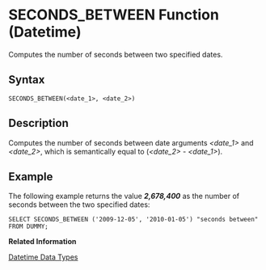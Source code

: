 <!-- loio20e73218751910148528de57be340475 -->

# SECONDS\_BETWEEN Function \(Datetime\)

Computes the number of seconds between two specified dates.



<a name="loio20e73218751910148528de57be340475__sql_function_seconds_between_1sql_function_seconds_between_syntax"/>

## Syntax

```
SECONDS_BETWEEN(<date_1>, <date_2>)
```



<a name="loio20e73218751910148528de57be340475__sql_function_seconds_between_1sql_function_seconds_between_description"/>

## Description

Computes the number of seconds between date arguments *<date\_1\>* and *<date\_2\>*, which is semantically equal to \(*<date\_2\>* - *<date\_1\>*\).



<a name="loio20e73218751910148528de57be340475__sql_function_seconds_between_1sql_function_seconds_between_examples"/>

## Example

The following example returns the value ***2,678,400*** as the number of seconds between the two specified dates:

```
SELECT SECONDS_BETWEEN ('2009-12-05', '2010-01-05') "seconds between" FROM DUMMY;
```

**Related Information**  


[Datetime Data Types](../datetime-data-types-3f81ccc.md "Datetime data types are used to store date and time information.")

